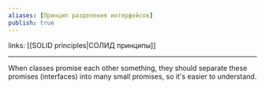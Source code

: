 ```yaml
---
aliases: [Принцип разделения интерфейсов]
publish: true
---
```

links: [[SOLID principles|СОЛИД принципы]]

---

When classes promise each other something, they should separate these promises (interfaces) into many small promises, so it's easier to understand.